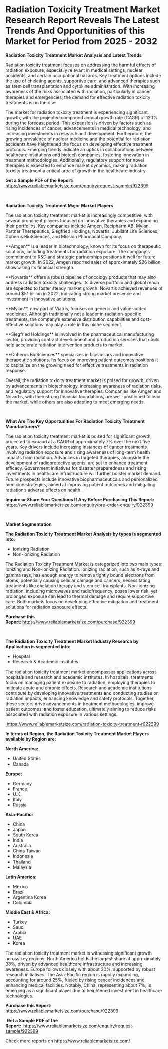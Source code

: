 <p><h1>Radiation Toxicity Treatment Market Research Report Reveals The Latest Trends And Opportunities of this Market for Period from 2025 - 2032</h1></p><p><strong>Radiation Toxicity Treatment Market Analysis and Latest Trends</strong></p>
<p><p>Radiation toxicity treatment focuses on addressing the harmful effects of radiation exposure, especially relevant in medical settings, nuclear accidents, and certain occupational hazards. Key treatment options include the use of chelating agents, supportive care, and advanced therapies such as stem cell transplantation and cytokine administration. With increasing awareness of the risks associated with radiation, particularly in cancer therapies and emergencies, the demand for effective radiation toxicity treatments is on the rise.</p><p>The market for radiation toxicity treatment is experiencing significant growth, with the projected compound annual growth rate (CAGR) of 12.1% during the forecast period. This expansion is driven by factors such as rising incidences of cancer, advancements in medical technology, and increasing investments in research and development. Furthermore, the growing prevalence of nuclear medicine and the potential for radiation accidents have heightened the focus on developing effective treatment protocols. Emerging trends indicate an uptick in collaborations between healthcare institutions and biotech companies, fostering innovation in treatment methodologies. Additionally, regulatory support for novel therapies is expected to enhance market dynamics, making radiation toxicity treatment a critical area of growth in the healthcare industry.</p></p>
<p><strong>Get a Sample PDF of the Report:&nbsp;</strong> <a href="https://www.reliablemarketsize.com/enquiry/request-sample/922399?utm_campaign=2640&utm_medium=2&utm_source=Github&utm_content=ia&utm_term=07032025&utm_id=radiation-toxicity-treatment">https://www.reliablemarketsize.com/enquiry/request-sample/922399</a></p>
<p>&nbsp;</p>
<p><strong>Radiation Toxicity Treatment Major Market Players</strong></p>
<p><p>The radiation toxicity treatment market is increasingly competitive, with several prominent players focused on innovative therapies and expanding their portfolios. Key companies include Amgen, Recipharm AB, Mylan, Partner Therapeutics, Siegfried Holdings, Novartis, Jubilant Life Sciences, Coherus BioSciences, and Mission Pharmacal Company.</p><p>**Amgen** is a leader in biotechnology, known for its focus on therapeutic solutions, including treatments for radiation exposure. The company's commitment to R&D and strategic partnerships positions it well for future market growth. In 2022, Amgen reported sales of approximately $26 billion, showcasing its financial strength.</p><p>**Novartis** offers a robust pipeline of oncology products that may also address radiation toxicity challenges. Its diverse portfolio and global reach are expected to foster steady market growth. Novartis achieved revenues of around $51 billion in 2022, indicating strong market presence and investment in innovative solutions.</p><p>**Mylan**, now part of Viatris, focuses on generic and value-added medicines. Although traditionally not a leader in radiation-specific treatments, the company’s extensive distribution capabilities and cost-effective solutions may play a role in this niche segment.</p><p>**Siegfried Holdings** is involved in the pharmaceutical manufacturing sector, providing contract development and production services that could help accelerate radiation intervention products to market.</p><p>**Coherus BioSciences** specializes in biosimilars and innovative therapeutic solutions. Its focus on improving patient outcomes positions it to capitalize on the growing need for effective treatments in radiation response.</p><p>Overall, the radiation toxicity treatment market is poised for growth, driven by advancements in biotechnology, increasing awareness of radiation risks, and regulatory support for innovative therapies. Companies like Amgen and Novartis, with their strong financial foundations, are well-positioned to lead the market, while others are also adapting to meet emerging needs.</p></p>
<p>&nbsp;</p>
<p><strong>What Are The Key Opportunities For Radiation Toxicity Treatment Manufacturers?</strong></p>
<p><p>The radiation toxicity treatment market is poised for significant growth, projected to expand at a CAGR of approximately 7% over the next five years. Key drivers include increasing instances of cancer treatments involving radiation exposure and rising awareness of long-term health impacts from radiation. Advances in targeted therapies, alongside the development of radioprotective agents, are set to enhance treatment efficacy. Government initiatives for disaster preparedness and rising investments in healthcare infrastructure will further bolster market demand. Future prospects include innovative biopharmaceuticals and personalized medicine strategies, aimed at improving patient outcomes and mitigating radiation’s adverse effects on health.</p></p>
<p><strong>Inquire or Share Your Questions If Any Before Purchasing This Report:</strong> <a href="https://www.reliablemarketsize.com/enquiry/pre-order-enquiry/922399?utm_campaign=2640&utm_medium=2&utm_source=Github&utm_content=ia&utm_term=07032025&utm_id=radiation-toxicity-treatment">https://www.reliablemarketsize.com/enquiry/pre-order-enquiry/922399</a></p>
<p>&nbsp;</p>
<p><strong>Market Segmentation</strong></p>
<p><strong>The Radiation Toxicity Treatment Market Analysis by types is segmented into:</strong></p>
<p><ul><li>Ionizing Radiation</li><li>Non-ionizing Radiation</li></ul></p>
<p><p>The Radiation Toxicity Treatment Market is categorized into two main types: Ionizing and Non-ionizing Radiation. Ionizing radiation, such as X-rays and gamma rays, has enough energy to remove tightly bound electrons from atoms, potentially causing cellular damage and cancers, necessitating treatments like chelation therapy and stem cell transplants. Non-ionizing radiation, including microwaves and radiofrequency, poses lower risk, yet prolonged exposure can lead to thermal damage and require supportive care. Both markets focus on developing effective mitigation and treatment solutions for radiation exposure effects.</p></p>
<p><strong>Purchase this Report:&nbsp;</strong><a href="https://www.reliablemarketsize.com/purchase/922399?utm_campaign=2640&utm_medium=2&utm_source=Github&utm_content=ia&utm_term=07032025&utm_id=radiation-toxicity-treatment">https://www.reliablemarketsize.com/purchase/922399</a></p>
<p>&nbsp;</p>
<p><strong>The Radiation Toxicity Treatment Market Industry Research by Application is segmented into:</strong></p>
<p><ul><li>Hospital</li><li>Research & Academic Institutes</li></ul></p>
<p><p>The radiation toxicity treatment market encompasses applications across hospitals and research and academic institutes. In hospitals, treatments focus on managing patient exposure to radiation, employing therapies to mitigate acute and chronic effects. Research and academic institutions contribute by developing innovative treatments and conducting studies on radiation impacts, enhancing knowledge and safety protocols. Together, these sectors drive advancements in treatment methodologies, improve patient outcomes, and foster education, ultimately aiming to reduce risks associated with radiation exposure in various settings.</p></p>
<p><a href="https://www.reliablemarketsize.com/radiation-toxicity-treatment-r922399?utm_campaign=2640&utm_medium=2&utm_source=Github&utm_content=ia&utm_term=07032025&utm_id=radiation-toxicity-treatment">&nbsp;https://www.reliablemarketsize.com/radiation-toxicity-treatment-r922399</a></p>
<p><strong>In terms of Region, the Radiation Toxicity Treatment Market Players available by Region are:</strong></p>
<p>
    <p> <strong> North America: </strong>
        <ul>
            <li>United States</li>
            <li>Canada</li>
        </ul>
        </p> 
    <p> <strong> Europe: </strong>
        <ul>
            <li>Germany</li>
            <li>France</li>
            <li>U.K.</li>
            <li>Italy</li>
            <li>Russia</li>
        </ul>
        </p> 
    <p> <strong> Asia-Pacific: </strong>
        <ul>
            <li>China</li>
            <li>Japan</li>
            <li>South Korea</li>
            <li>India</li>
            <li>Australia</li>
            <li>China Taiwan</li>
            <li>Indonesia</li>
            <li>Thailand</li>
            <li>Malaysia</li>
        </ul>
        </p> 
    <p> <strong> Latin America: </strong>
        <ul>
            <li>Mexico</li>
            <li>Brazil</li>
            <li>Argentina Korea</li>
            <li>Colombia</li>
        </ul>
        </p> 
    <p> <strong> Middle East & Africa: </strong>
        <ul>
            <li>Turkey</li>
            <li>Saudi</li>
            <li>Arabia</li>
            <li>UAE</li>
            <li>Korea</li>
        </ul>
    </p>
    </p>
<p><p>The radiation toxicity treatment market is witnessing significant growth across key regions. North America holds the largest share at approximately 38%, driven by advanced healthcare infrastructure and increasing awareness. Europe follows closely with about 30%, supported by robust research initiatives. The Asia-Pacific region is rapidly expanding, accounting for around 25%, fueled by rising cancer incidences and enhancing medical facilities. Notably, China, representing about 7%, is emerging as a significant player due to heightened investment in healthcare technologies.</p></p>
<p><strong>Purchase this Report: </strong><a href="https://www.reliablemarketsize.com/purchase/922399?utm_campaign=2640&utm_medium=2&utm_source=Github&utm_content=ia&utm_term=07032025&utm_id=radiation-toxicity-treatment">https://www.reliablemarketsize.com/purchase/922399</a></p>
<p>&nbsp;<strong>Get a Sample PDF of the Report:&nbsp;&nbsp;</strong><a href="https://www.reliablemarketsize.com/enquiry/request-sample/922399?utm_campaign=2640&utm_medium=2&utm_source=Github&utm_content=ia&utm_term=07032025&utm_id=radiation-toxicity-treatment">https://www.reliablemarketsize.com/enquiry/request-sample/922399</a></p>
<p><strong></strong></p>
<p>Check more reports on <a href="https://www.reliablemarketsize.com/?utm_campaign=2640&utm_medium=2&utm_source=Github&utm_content=ia&utm_term=07032025&utm_id=radiation-toxicity-treatment">https://www.reliablemarketsize.com/</a></p>